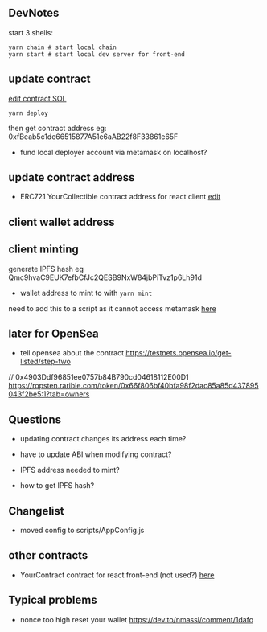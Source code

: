 ## DevNotes

start 3 shells:
```
yarn chain # start local chain
yarn start # start local dev server for front-end
```

## update contract

[edit contract SOL](../packages/hardhat/contracts/YourCollectible.sol)

```
yarn deploy
```
then get contract address eg:
0xfBeab5c1de66515877A51e6aAB22f8F33861e65F


- fund local deployer account
via metamask on localhost?


## update contract address

- ERC721 YourCollectible contract address for react client
[edit](../packages/react-app/src/contracts/YourCollectible.address.js)


## client wallet address

## client minting
generate IPFS hash eg Qmc9hvaC9EUK7efbCfJc2QESB9NxW84jbPiTvz1p6Lh91d


- wallet address to mint to with `yarn mint`

need to add this to a script as it cannot access metamask
[here](../packages/hardhat/scripts/AppConfig.js)



## later for OpenSea

- tell opensea about the contract
https://testnets.opensea.io/get-listed/step-two


// 0x4903Ddf96851ee0757b84B790cd04618112E00D1
https://ropsten.rarible.com/token/0x66f806bf40bfa98f2dac85a85d437895043f2be5:1?tab=owners


## Questions

- updating contract changes its address each time?

- have to update ABI when modifying contract?
- IPFS address needed to mint?
- how to get IPFS hash?



## Changelist

- moved config to scripts/AppConfig.js



## other contracts

- YourContract contract for react front-end (not used?)
[here](../packages/react-app/src/contracts/YourContract.address.js)


## Typical problems

- nonce too high
reset your wallet
https://dev.to/nmassi/comment/1dafo

